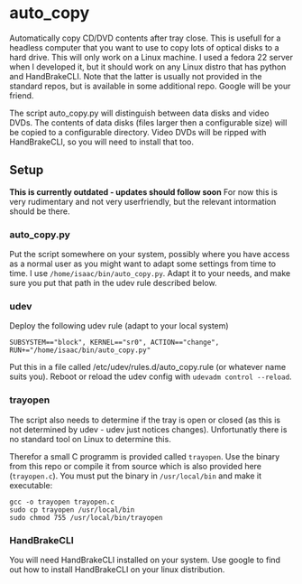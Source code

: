 # auto_copy
Automatically copy CD/DVD contents after tray close. This is usefull for a headless
computer that you want to use to copy lots of optical disks to a hard drive.
This will only work on a Linux machine. I used a fedora 22 server when I developed it, but it
should work on any Linux distro that has python and HandBrakeCLI. Note that the latter is
usually not provided in the standard repos, but is available in some additional repo. Google
will be your friend.

The script auto_copy.py will distinguish between data disks and video DVDs.
The contents of data disks (files larger then a configurable size) will be
copied to a configurable directory.
Video DVDs will be ripped with HandBrakeCLI, so you will need to install
that too.

## Setup
**This is currently outdated - updates should follow soon**
For now this is very rudimentary and not very userfriendly, but the relevant
intormation should be there.

### auto_copy.py
Put the script somewhere on your system, possibly where you have access as a normal user as you
might want to adapt some settings from time to time. I use `/home/isaac/bin/auto_copy.py`.
Adapt it to your needs, and make sure you put that path in the udev rule described below.

### udev
Deploy the following udev rule (adapt to your local system)

    SUBSYSTEM=="block", KERNEL=="sr0", ACTION=="change", RUN+="/home/isaac/bin/auto_copy.py"

Put this in a file called /etc/udev/rules.d/auto_copy.rule (or whatever name suits you).  Reboot or reload the udev config with `udevadm control --reload`.

### trayopen
The script also needs to determine if the tray is open or closed (as this is not
determined by udev - udev just notices changes). Unfortunatly there is no standard
tool on Linux to determine this.

Therefor a small C programm is
provided called `trayopen`. Use the binary from this repo or compile it from source which is
also provided here (`trayopen.c`).
You must put the binary in `/usr/local/bin` and make it executable:

    gcc -o trayopen trayopen.c
    sudo cp trayopen /usr/local/bin
    sudo chmod 755 /usr/local/bin/trayopen

### HandBrakeCLI
You will need HandBrakeCLI installed on your system. Use google to find out how to install
HandBrakeCLI on your linux distribution.
